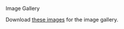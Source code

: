Image Gallery

Download [these images](https://dl.dropboxusercontent.com/u/22170073/site/week3_imageGallery.zip) for the image gallery. 

